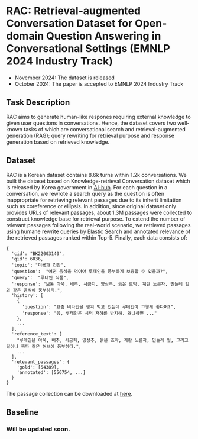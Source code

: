 # RAC: Retrieval-augmented Conversation Dataset for Open-domain Question Answering in Conversational Settings (EMNLP 2024 Industry Track)

* November 2024: The dataset is released
* October 2024: The paper is accepted to EMNLP 2024 Industry Track

## Task Description
RAC aims to generate human-like respones requiring external knowledge to given user questions in conversations. Hence, the dataset covers two well-known tasks of which are conversational search and retrieval-augmented generation (RAG); query rewriting for retrieval purpose and response generation based on retrieved knowledge.

## Dataset
RAC is a Korean dataset contains 8.6k turns within 1.2k conversations. We built the dataset based on Knowledge-retrieval Conversation dataset which is released by Korea government in [AI-hub](https://www.aihub.or.kr/aihubdata/data/view.do?currMenu=&topMenu=&aihubDataSe=data&dataSetSn=71304). For each question in a conversation, we rewrote a search query as the question is often inappropriate for retrieving relevant passages due to its inherit limitation such as coreference or ellipsis. In addition, since original dataset only provides URLs of relevant passages, about 1.3M passages were collected to construct knowledge base for retrieval purpose. To extend the number of relevant passages following the real-world scenario, we retrieved passages using humane rewrite queries by Elastic Search and annotated relevance of the retrieved passages ranked within Top-5. Finally, each data consists of:

```
{
  'cid': "BK22003140",
  'qid': 6036,
  'topic': "미용과 건강",
  'question':  "어떤 음식을 먹어야 루테인을 풍부하게 보충할 수 있을까?",
  'query':  "루테인 식품",
  'response': "보통 아욱, 배추, 시금치, 양상추, 늙은 호박, 계란 노른자, 민들레 잎과 같은 음식에 풍부하지.",
  'history': [
    {
      'question': "요즘 비타민을 챙겨 먹고 있는데 루테인이 그렇게 좋다며?",
      'response': "응, 루테인은 시력 저하를 방지해. 왜냐하면 ..."
    },
    ...
  ],
  'reference_text': [
    "루테인은 아욱, 배추, 시금치, 양상추, 늙은 호박, 계란 노른자, 민들레 잎, 그리고 딜이나 쪽파 같은 허브에 풍부하다.",
    ...
  ],
  'relevant_passages': {
    'gold': [54389],
    'annotated': [556754, ...]
  }
}
```

The passage collection can be downloaded at [here](https://works.do/587X3HB).


## Baseline

### Will be updated soon.
